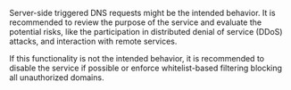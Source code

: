 Server-side triggered DNS requests might be the intended behavior. It is recommended to review the purpose of the
service and evaluate the potential risks, like the participation in distributed denial of service (DDoS) attacks, and
interaction with remote services.

If this functionality is not the intended behavior, it is recommended to disable the service if possible or enforce
whitelist-based filtering blocking all unauthorized domains.
